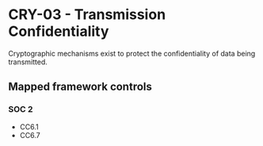 # CRY-03 - Transmission Confidentiality
Cryptographic mechanisms exist to protect the confidentiality of data being transmitted. 
## Mapped framework controls
### SOC 2
- CC6.1
- CC6.7